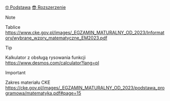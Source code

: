 [🤓 Podstawa](Matematyka/Podstawa/readme.md)
[😎 Rozszerzenie](Matematyka/Rozszerzenie/readme.md)


> [!NOTE]
> Tablice
> https://www.cke.gov.pl/images/_EGZAMIN_MATURALNY_OD_2023/Informatory/wybrane_wzory_matematyczne_EM2023.pdf

> [!TIP]
> Kalkulator z obsługą rysowania funkcji
> https://www.desmos.com/calculator?lang=pl

> [!IMPORTANT]
> Zakres materiału CKE
> https://cke.gov.pl/images/_EGZAMIN_MATURALNY_OD_2023/podstawa_programowa/matematyka.pdf#page=15
